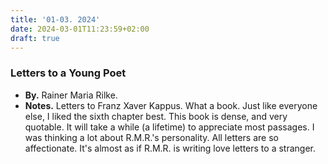 ```yaml
---
title: '01-03. 2024'
date: 2024-03-01T11:23:59+02:00
draft: true
---
```


### Letters to a Young Poet
- **By.** Rainer Maria Rilke.
- **Notes.** Letters to Franz Xaver Kappus. What a book. Just like everyone else, I liked the sixth chapter best. This book is dense, and very quotable. It will take a while (a lifetime) to appreciate most passages. I was thinking a lot about R.M.R.'s personality. All letters are so affectionate. It's almost as if R.M.R. is writing love letters to a stranger.

